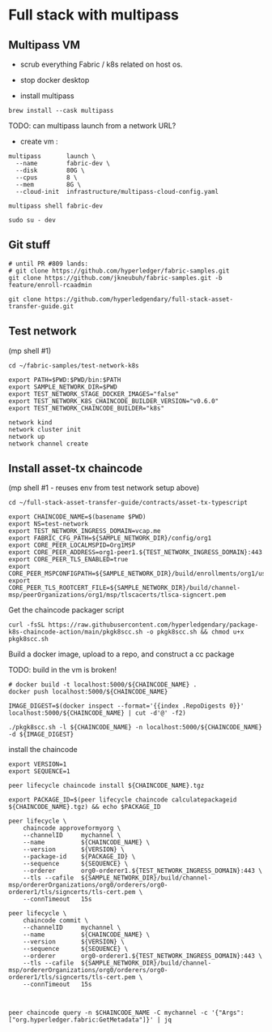 # Full stack with multipass 

## Multipass VM 

- scrub everything Fabric / k8s related on host os. 
- stop docker desktop 

- install multipass 
```shell
brew install --cask multipass
```

TODO: can multipass launch from a network URL? 
- create vm : 
```shell
multipass       launch \
  --name        fabric-dev \
  --disk        80G \
  --cpus        8 \
  --mem         8G \
  --cloud-init  infrastructure/multipass-cloud-config.yaml
```

```shell
multipass shell fabric-dev

sudo su - dev 
```

## Git stuff 

```shell
# until PR #809 lands: 
# git clone https://github.com/hyperledger/fabric-samples.git
git clone https://github.com/jkneubuh/fabric-samples.git -b feature/enroll-rcaadmin 

git clone https://github.com/hyperledgendary/full-stack-asset-transfer-guide.git
```

## Test network 

(mp shell #1)
```shell
cd ~/fabric-samples/test-network-k8s

export PATH=$PWD:$PWD/bin:$PATH
export SAMPLE_NETWORK_DIR=$PWD 
export TEST_NETWORK_STAGE_DOCKER_IMAGES="false"
export TEST_NETWORK_K8S_CHAINCODE_BUILDER_VERSION="v0.6.0"
export TEST_NETWORK_CHAINCODE_BUILDER="k8s"
```

```shell
network kind 
network cluster init 
network up
network channel create 
```

## Install asset-tx chaincode

(mp shell #1 - reuses env from test network setup above)
```shell
cd ~/full-stack-asset-transfer-guide/contracts/asset-tx-typescript 

export CHAINCODE_NAME=$(basename $PWD)
export NS=test-network
export TEST_NETWORK_INGRESS_DOMAIN=vcap.me 
export FABRIC_CFG_PATH=${SAMPLE_NETWORK_DIR}/config/org1
export CORE_PEER_LOCALMSPID=Org1MSP
export CORE_PEER_ADDRESS=org1-peer1.${TEST_NETWORK_INGRESS_DOMAIN}:443
export CORE_PEER_TLS_ENABLED=true
export CORE_PEER_MSPCONFIGPATH=${SAMPLE_NETWORK_DIR}/build/enrollments/org1/users/org1admin/msp
export CORE_PEER_TLS_ROOTCERT_FILE=${SAMPLE_NETWORK_DIR}/build/channel-msp/peerOrganizations/org1/msp/tlscacerts/tlsca-signcert.pem

```

Get the chaincode packager script
```shell
curl -fsSL https://raw.githubusercontent.com/hyperledgendary/package-k8s-chaincode-action/main/pkgk8scc.sh -o pkgk8scc.sh && chmod u+x pkgk8scc.sh
```

Build a docker image, upload to a repo, and construct a cc package

TODO: build in the vm is broken! 

```shell
# docker build -t localhost:5000/${CHAINCODE_NAME} .
docker push localhost:5000/${CHAINCODE_NAME} 

IMAGE_DIGEST=$(docker inspect --format='{{index .RepoDigests 0}}' localhost:5000/${CHAINCODE_NAME} | cut -d'@' -f2)

./pkgk8scc.sh -l ${CHAINCODE_NAME} -n localhost:5000/${CHAINCODE_NAME} -d ${IMAGE_DIGEST} 

```


install the chaincode
```shell
export VERSION=1
export SEQUENCE=1

```

```shell
peer lifecycle chaincode install ${CHAINCODE_NAME}.tgz 

export PACKAGE_ID=$(peer lifecycle chaincode calculatepackageid ${CHAINCODE_NAME}.tgz) && echo $PACKAGE_ID

peer lifecycle \
	chaincode approveformyorg \
	--channelID     mychannel \
	--name          ${CHAINCODE_NAME} \
	--version       ${VERSION} \
	--package-id    ${PACKAGE_ID} \
	--sequence      ${SEQUENCE} \
	--orderer       org0-orderer1.${TEST_NETWORK_INGRESS_DOMAIN}:443 \
	--tls --cafile  ${SAMPLE_NETWORK_DIR}/build/channel-msp/ordererOrganizations/org0/orderers/org0-orderer1/tls/signcerts/tls-cert.pem \
	--connTimeout   15s

peer lifecycle \
	chaincode commit \
	--channelID     mychannel \
	--name          ${CHAINCODE_NAME} \
	--version       ${VERSION} \
	--sequence      ${SEQUENCE} \
	--orderer       org0-orderer1.${TEST_NETWORK_INGRESS_DOMAIN}:443 \
	--tls --cafile  ${SAMPLE_NETWORK_DIR}/build/channel-msp/ordererOrganizations/org0/orderers/org0-orderer1/tls/signcerts/tls-cert.pem \
	--connTimeout   15s



```

```shell
peer chaincode query -n $CHAINCODE_NAME -C mychannel -c '{"Args":["org.hyperledger.fabric:GetMetadata"]}' | jq

```


